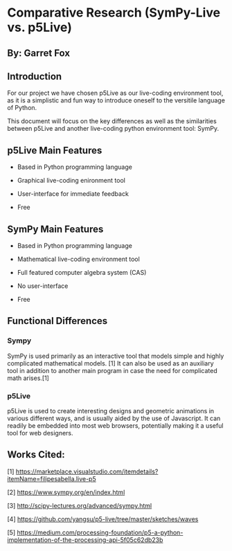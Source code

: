# Comparative Research (SymPy-Live vs. p5Live)
## By: Garret Fox

## Introduction

  For our project we have chosen p5Live as our live-coding environment tool,
as it is a simplistic and fun way to introduce oneself to the versitile language of Python.

  This document will focus on the key differences as well as the similarities between p5Live
and another live-coding python environment tool: SymPy.

## p5Live Main Features

- Based in Python programming language

- Graphical live-coding enironment tool 

- User-interface for immediate feedback

- Free

## SymPy Main Features

- Based in Python programming language

- Mathematical live-coding environment tool

- Full featured computer algebra system (CAS)

- No user-interface

- Free

## Functional Differences

### Sympy

SymPy is used primarily as an interactive tool that models simple and highly complicated mathematical models. [1]
It can also be used as an auxiliary tool in addition to another main program in case the need for complicated math arises.[1]

### p5Live

p5Live is used to create interesting designs and geometric animations in various different ways, and is usually aided by the use 
of Javascript. It can readily be embedded into most web browsers, potentially making it a useful tool for web designers.  

## Works Cited:

[1] https://marketplace.visualstudio.com/itemdetails?itemName=filipesabella.live-p5

[2] https://www.sympy.org/en/index.html

[3] http://scipy-lectures.org/advanced/sympy.html

[4] https://github.com/yangsu/p5-live/tree/master/sketches/waves

[5] https://medium.com/processing-foundation/p5-a-python-implementation-of-the-processing-api-5f05c62db23b
